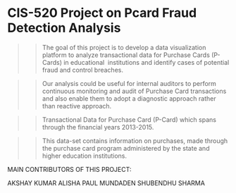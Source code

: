 # CIS-520 Project on Pcard Fraud Detection Analysis

>> The goal of this project is to develop a data visualization platform to analyze transactional data for Purchase Cards (P-Cards) in educational  institutions and identify cases of potential fraud and control breaches.

>> Our analysis could be useful for internal auditors to perform continuous monitoring and audit of Purchase Card transactions and also enable them to adopt a diagnostic approach rather than reactive approach.

>> Transactional Data for Purchase Card (P-Card) which spans through the financial years 2013-2015.

>> This data-set contains information on purchases, made through the purchase card program administered by the state and higher education institutions. 


MAIN CONTRIBUTORS OF THIS PROJECT:

AKSHAY KUMAR       ALISHA PAUL MUNDADEN       SHUBENDHU SHARMA 
